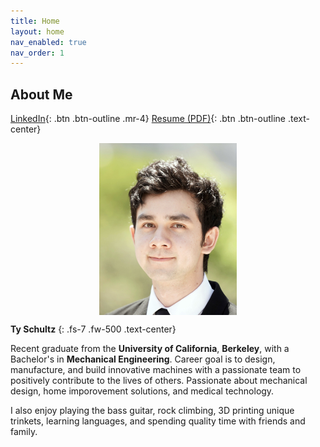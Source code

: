 ```yaml
---
title: Home
layout: home
nav_enabled: true
nav_order: 1
---
```

About Me
---

[LinkedIn](https://www.linkedin.com/in/ty-schultz/){: .btn .btn-outline .mr-4}
[Resume (PDF)](/assets/basicResume.pdf){: .btn .btn-outline .text-center}

<div style="display: flex; justify-content: center; gap: 20px;">
    <img src="assets/profheadshot.jpg" style="height: 275px; width: auto;">
    
</div>

**Ty Schultz** {: .fs-7 .fw-500 .text-center}

Recent graduate from the **University of California**, **Berkeley**, with a Bachelor's in **Mechanical Engineering**. Career goal is to design, manufacture, and build innovative machines with a passionate team to positively contribute to the lives of others. Passionate about mechanical design, home imporovement solutions, and medical technology.

I also enjoy playing the bass guitar, rock climbing, 3D printing unique trinkets, learning languages, and spending quality time with friends and family.

